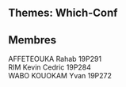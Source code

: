 ## Themes: Which-Conf
## Membres
AFFETEOUKA Rahab	19P291  
RIM Kevin Cedric	19P284  
WABO KOUOKAM Yvan	19P272
